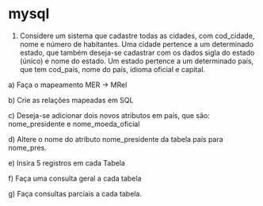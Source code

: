 # mysql

1) Considere um sistema que cadastre todas as cidades, com cod_cidade, nome e número de habitantes. Uma cidade pertence a um determinado estado, que também deseja-se cadastrar com os dados sigla do estado (único) e nome do estado. Um estado pertence a um determinado país, que tem cod_pais, nome do país, idioma oficial e capital.​

a) Faça o mapeamento MER -> MRel​

b) Crie as relações mapeadas em SQL​

c) Deseja-se adicionar dois novos atributos em país, que são: nome_presidente  e nome_moeda_oficial​

d) Altere o nome do atributo nome_presidente da tabela país para nome_pres.​

e) Insira 5 registros em cada Tabela​

f) Faça uma consulta geral a cada tabela​

g) Faça consultas parciais a cada tabela.​
